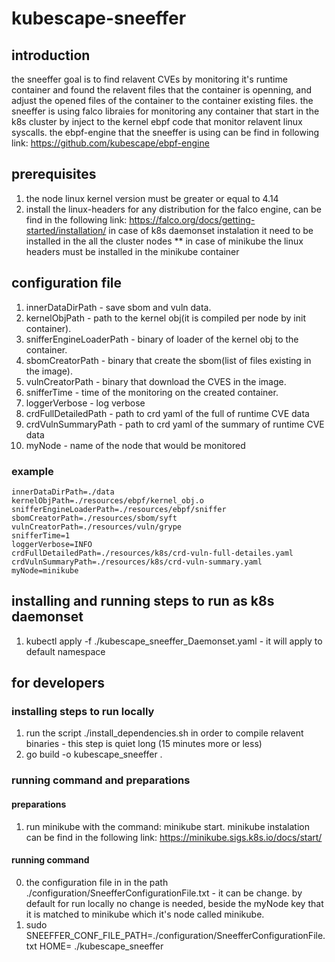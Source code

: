 # kubescape-sneeffer

## introduction
the sneeffer goal is to find relavent CVEs by monitoring it's runtime container and found the relavent files that the container is openning, and adjust the opened files of the 
container to the container existing files. 
the sneeffer is using falco libraies for monitoring any container that start in the k8s cluster by inject to the kernel ebpf code that monitor relavent linux syscalls. 
the ebpf-engine that the sneeffer is using can be find in following link: https://github.com/kubescape/ebpf-engine

## prerequisites
1. the node linux kernel version must be greater or equal to 4.14
2. install the linux-headers for any distribution for the falco engine, can be find in the following link: https://falco.org/docs/getting-started/installation/
    in case of k8s daemonset instalation it need to be installed in the all the cluster nodes
    ** in case of minikube the linux headers must be installed in the minikube container

## configuration file
1. innerDataDirPath - save sbom and vuln data.
2. kernelObjPath - path to the kernel obj(it is compiled per node by init container).
3. snifferEngineLoaderPath - binary of loader of the kernel obj to the container.
4. sbomCreatorPath - binary that create the sbom(list of files existing in the image).
5. vulnCreatorPath - binary that download the CVES in the image.
6. snifferTime - time of the monitoring on the created container.
7. loggerVerbose - log verbose
8. crdFullDetailedPath - path to crd yaml of the full of runtime CVE data
9. crdVulnSummaryPath - path to crd yaml of the summary of runtime CVE data
10. myNode - name of the node that would be monitored
### example
    innerDataDirPath=./data
    kernelObjPath=./resources/ebpf/kernel_obj.o
    snifferEngineLoaderPath=./resources/ebpf/sniffer
    sbomCreatorPath=./resources/sbom/syft
    vulnCreatorPath=./resources/vuln/grype
    snifferTime=1 
    loggerVerbose=INFO
    crdFullDetailedPath=./resources/k8s/crd-vuln-full-detailes.yaml
    crdVulnSummaryPath=./resources/k8s/crd-vuln-summary.yaml
    myNode=minikube

## installing and running steps to run as k8s daemonset
1. kubectl apply -f ./kubescape_sneeffer_Daemonset.yaml - it will apply to default namespace

## for developers
### installing steps to run locally
1. run the script ./install_dependencies.sh in order to compile relavent binaries - this step is quiet long (15 minutes more or less)
2. go build -o kubescape_sneeffer .

### running command and preparations
#### preparations
1. run minikube with the command: minikube start. minikube instalation can be find in the following link: https://minikube.sigs.k8s.io/docs/start/

#### running command
0. the configuration file in in the path ./configuration/SneefferConfigurationFile.txt - it can be change.
    by default for run locally no change is needed, beside the myNode key that it is matched to minikube which it's node called minikube.
1. sudo SNEEFFER_CONF_FILE_PATH=./configuration/SneefferConfigurationFile.txt HOME=<your home directory> ./kubescape_sneeffer